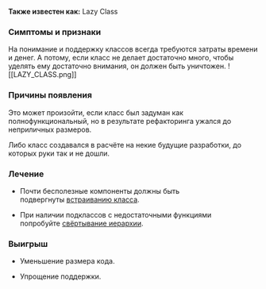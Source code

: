 **Также известен как:** Lazy Class

### Симптомы и признаки
На понимание и поддержку классов всегда требуются затраты времени и денег. А потому, если класс не делает достаточно много, чтобы уделять ему достаточно внимания, он должен быть уничтожен.
![[LAZY_CLASS.png]]

### Причины появления
Это может произойти, если класс был задуман как полнофункциональный, но в результате рефакторинга ужался до неприличных размеров.

Либо класс создавался в расчёте на некие будущие разработки, до которых руки так и не дошли.

### Лечение
- Почти бесполезные компоненты должны быть подвергнуты [встраиванию класса](https://refactoring.guru/ru/inline-class).
    
- При наличии подклассов с недостаточными функциями попробуйте [свёртывание иерархии](https://refactoring.guru/ru/collapse-hierarchy).

### Выигрыш
- Уменьшение размера кода.
    
- Упрощение поддержки.